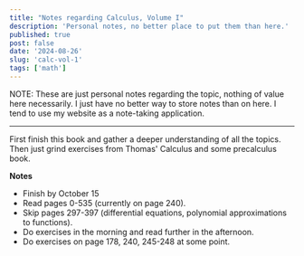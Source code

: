 ```yaml
---
title: "Notes regarding Calculus, Volume I"
description: 'Personal notes, no better place to put them than here.'
published: true
post: false
date: '2024-08-26'
slug: 'calc-vol-1'
tags: ['math']
---
```


NOTE: These are just personal notes regarding the topic, nothing of value here necessarily. I just have no better way to store notes than on here. I tend to use my website as a note-taking application.

___

First finish this book and gather a deeper understanding of all the topics. Then just grind exercises from Thomas' Calculus and some precalculus book. 

**Notes**
- Finish by October 15
- Read pages 0-535 (currently on page 240).
- Skip pages 297-397 (differential equations, polynomial approximations to functions).
- Do exercises in the morning and read further in the afternoon.
- Do exercises on page 178, 240, 245-248 at some point.
